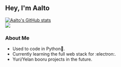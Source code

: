 ## Hey, I'm Aalto

[![Aalto's GitHub stats](https://github-readme-stats.vercel.app/api?username=ImAalto&show_icons=true&theme=nord)](https://github.com/ImAalto/github-readme-stats)  
<img src="https://img.shields.io/badge/MAL-https%3A%2F%2Fmyanimelist.net%2Fmangalist%2FQM7-blue"/>
### About Me
 - Used to code in Python:snake:.
 - Currently learning the full web stack for :electron:.
 - Yuri/Yelan booru projects in the future.
